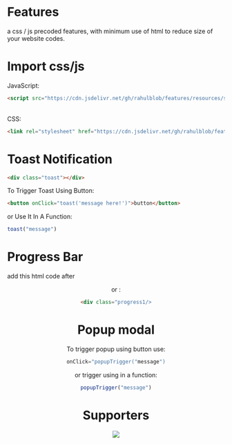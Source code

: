 # Features
a css / js precoded features, with minimum use of html to reduce size of your website codes.
# Import css/js
JavaScript:<br>
```html
<script src="https://cdn.jsdelivr.net/gh/rahulblob/features/resources/script.v1.1.js"></script>
```
<br>
CSS:
<br>

```html
<link rel="stylesheet" href="https://cdn.jsdelivr.net/gh/rahulblob/features/resources/style.v1.1css"/>
```

# Toast Notification

```html
<div class="toast"></div>
```
To Trigger Toast Using Button:
```html
<button onClick="toast('message here!')">button</button>
```
or Use It In A Function:
```js
toast("message")
```

# Progress Bar
add this html code after <header>or <body>:
```html
<div class="progress1/>
```
# Popup modal
To trigger popup using button use:
```js
onClick="popupTrigger("message")
```
or trigger using in a function:
```js
popupTrigger("message")
```

# Supporters
<a href="https://www.buymeacoffee.com/coffeeforahul"><img src="https://img.buymeacoffee.com/button-api/?text=Buy me a coffee&emoji=&slug=coffeeforahul&button_colour=5F7FFF&font_colour=ffffff&font_family=Comic&outline_colour=000000&coffee_colour=FFDD00" /></a>
